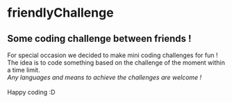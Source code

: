 # friendlyChallenge

## Some coding challenge between friends !

For special occasion we decided to make mini coding challenges for fun ! <br/>
The idea is to code something based on the challenge of the moment within a time limit. <br/>
*Any languages and means to achieve the challenges are welcome !* <br/>
<br/>
Happy coding :D
